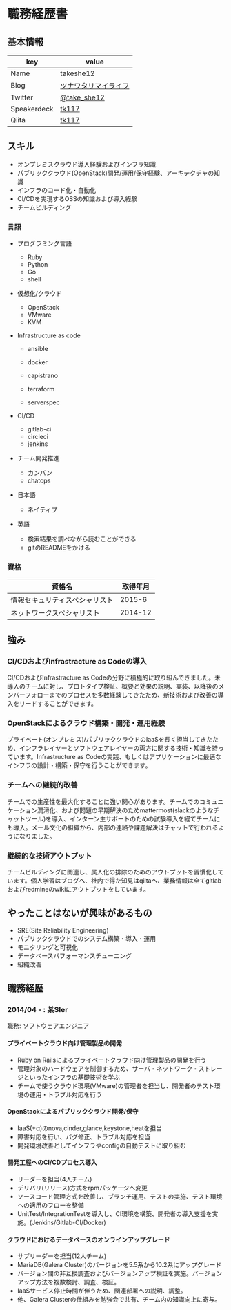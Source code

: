 # 職務経歴書

## 基本情報

|key|value|
|---|-----|
|Name|takeshe12|
|Blog|[ツナワタリマイライフ](http://take-she12.hatenablog.com/)|
|Twitter|[@take_she12](https://twitter.com/take_she12)|
|Speakerdeck|[tk117](https://speakerdeck.com/tk117)|
|Qiita|[tk117](https://qiita.com/tk117)|

## スキル
* オンプレミスクラウド導入経験およびインフラ知識
* パブリッククラウド(OpenStack)開発/運用/保守経験、アーキテクチャの知識
* インフラのコード化・自動化
* CI/CDを実現するOSSの知識および導入経験
* チームビルディング

### 言語

- プログラミング言語
  - Ruby
  - Python
  - Go
  - shell

- 仮想化/クラウド

  - OpenStack
  - VMware
  - KVM

- Infrastructure as code

  - ansible
  - docker


  - capistrano
  - terraform
  - serverspec

- CI/CD

  - gitlab-ci
  - circleci
  - jenkins

- チーム開発推進

  - カンバン
  - chatops

- 日本語
  - ネイティブ

- 英語
  - 検索結果を調べながら読むことができる
  - gitのREADMEをかける

### 資格

|資格名|取得年月|
|---|-----|
|情報セキュリティスペシャリスト|2015-6|
|ネットワークスペシャリスト|2014-12|

## 強み
### CI/CDおよびInfrastracture as Codeの導入
  CI/CDおよびInfrastracture as Codeの分野に積極的に取り組んできました。未導入のチームに対し、プロトタイプ検証、概要と効果の説明、実装、以降後のメンバーフォローまでのプロセスを多数経験してきたため、新技術および改善の導入をリードすることができます。

### OpenStackによるクラウド構築・開発・運用経験
  プライベート(オンプレミス)/パブリッククラウドのIaaSを長く担当してきたため、インフラレイヤーとソフトウェアレイヤーの両方に関する技術・知識を持っています。Infrastructure as Codeの実践、もしくはアプリケーションに最適なインフラの設計・構築・保守を行うことができます。

### チームへの継続的改善
  チームでの生産性を最大化することに強い関心があります。チームでのコミュニケーション潤滑化、および問題の早期解決のためmattermost(slackのようなチャットツール)を導入、インターン生サポートのための試験導入を経てチームにも導入。メール文化の組織から、内部の連絡や課題解決はチャットで行われるようになりました。

### 継続的な技術アウトプット
   チームビルディングに関連し、属人化の排除のためのアウトプットを習慣化しています。個人学習はブログへ、社内で得た知見はqiitaへ、業務情報は全てgitlabおよびredmineのwikiにアウトプットをしています。

## やったことはないが興味があるもの
* SRE(Site Reliability Engineering)
* パブリッククラウドでのシステム構築・導入・運用
* モニタリングと可視化
* データベースパフォーマンスチューニング
* 組織改善

## 職務経歴

### 2014/04 - : 某SIer

職務: ソフトウェアエンジニア

#### プライベートクラウド向け管理製品の開発

* Ruby on Railsによるプライベートクラウド向け管理製品の開発を行う
* 管理対象のハードウェアを制御するため、サーバ・ネットワーク・ストレージといったインフラの基礎技術を学ぶ
* チームで使うクラウド環境(VMware)の管理者を担当し、開発者のテスト環境の運用・トラブル対応を行う

#### OpenStackによるパブリッククラウド開発/保守

* IaaS(+α)のnova,cinder,glance,keystone,heatを担当
* 障害対応を行い、バグ修正、トラブル対応を担当
* 開発環境改善としてインフラやconfigの自動テストに取り組む

#### 開発工程へのCI/CDプロセス導入

* リーダーを担当(4人チーム)
* デリバリ(リリース)方式をrpmパッケージへ変更
* ソースコード管理方式を改善し、ブランチ運用、テストの実施、テスト環境への適用のフローを整備
* UnitTest/IntegrationTestを導入し、CI環境を構築、開発者の導入支援を実施。(Jenkins/Gitlab-CI/Docker)

#### クラウドにおけるデータベースのオンラインアップグレード

* サブリーダーを担当(12人チーム)
* MariaDB(Galera Cluster)のバージョンを5.5系から10.2系にアップグレード
* バージョン間の非互換調査およびバージョンアップ検証を実施。バージョンアップ方法を複数検討、調査、検証。
* IaaSサービス停止時間が伴うため、関連部署への説明、調整。
* 他、Galera Clusterの仕組みを勉強会で共有、チーム内の知識向上に寄与。

